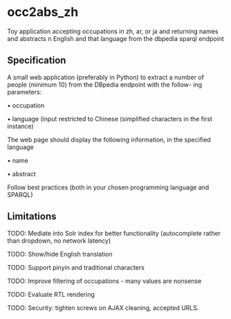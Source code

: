 # occ2abs_zh

Toy application accepting occupations in zh, ar, or ja and returning names and abstracts n English and that language from the dbpedia sparql endpoint

## Specification

A small web application (preferably in Python) to extract a number of people (minimum 10) from the DBpedia endpoint with the follow-
ing parameters:

• occupation

• language (input restricted to Chinese (simplified characters in the first instance)

The web page should display the following information, in the specified language

• name

• abstract

Follow best practices (both in your chosen programming language and SPARQL)

## Limitations

TODO: Mediate into Solr index for better functionality (autocomplete rather than dropdown, no network latency)

TODO: Show/hide English translation

TODO: Support pinyin and traditional characters

TODO: Improve filtering of occupations - many values are nonsense

TODO: Evaluate RTL rendering

TODO: Security: tighten screws on AJAX cleaning, accepted URLS.


